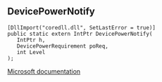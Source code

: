 ## DevicePowerNotify

```
[DllImport("coredll.dll", SetLastError = true)]
public static extern IntPtr DevicePowerNotify(
   IntPtr h,
   DevicePowerRequirement poReq,
   int Level
);
```

[Microsoft documentation](https://docs.microsoft.com/en-us/windows/win32/api/ktmw32/nf-ktmw32-devicepowernotify)
